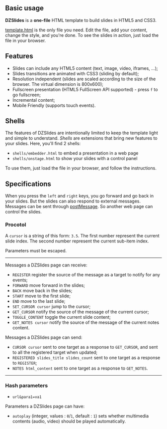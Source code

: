## Basic usage

**DZSlides** is a **one-file** HTML template to build slides in HTML5 and CSS3.

[template.html](/paulrouget/dzslides/blob/master/template.html) is the only file you need. Edit the file, add your content, change the style, and you're done. To see the slides in action, just load
the file in your browser.

## Features

* Slides can include any HTML5 content (text, image, video, iframes, …);
* Slides transitions are animated with CSS3 (sliding by default);
* Resolution independent (slides are scaled according to the size of the browser. The virtual dimension is 800x600);
* Fullscreen presentation (HTML5 FullScreen API supported) - press `f` to go fullscreen;
* Incremental content;
* Mobile Friendly (supports touch events).

## Shells

The features of DZSlides are intentionally limited to keep the template light
and simple to understand. *Shells* are extensions that bring new features
to your slides. Here, you'll find 2 shells:

* `shells/embedder.html` to embed a presentation in a web page
* `shells/onstage.html` to show your slides with a control panel

To use them, just load the file in your browser, and follow the instructions.

## Specifications

When you press the `left` and `right` keys, you go forward and go back in your slides.
But the slides can also respond to external messages. Messages can be sent through [postMessage](https://developer.mozilla.org/en/DOM/window.postMessage).
So another web page can control the slides.

### Procotol

A `cursor` is a string of this form: `3.5`. The first number represent the current slide index. The second number represent the current sub-item index.

Parameters must be escaped.

***

Messages a DZSlides page can receive:

* `REGISTER` register the source of the message as a target to notify for any events;
* `FORWARD` move forward in the slides;
* `BACK` move back in the slides;
* `START` move to the first slide;
* `END` move to the last slide;
* `SET_CURSOR cursor` jump to the cursor;
* `GET_CURSOR` notify the source of the message of the current cursor;
* `TOGGLE_CONTENT` toggle the current slide content;
* `GET_NOTES cursor` notify the source of the message of the current notes content.

Messages a DZSlides page can send:

* `CURSOR cursor` sent to one target as a response to `GET_CURSOR`, and sent to all the registered target when updated;
* `REGISTERED slides_title slides_count` sent to one target as a response to `REGISTER`;
* `NOTES html_content` sent to one target as a response to `GET_NOTES`.

***

### Hash parameters

* `url&para1=va1`

Parameters a DZSlides page can have:

* `autoplay` (integer, values : `0`/`1`, default : `1`) sets whether multimedia contents (audio, video) should be played automatically.

